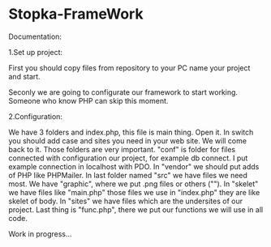 # Stopka-FrameWork
Documentation:

1.Set up project:

First you should copy files from repository to your PC name your project and start.

Seconly we are going to configurate our framework to start working. Someone who know PHP can skip this moment.

2.Configuration:

We have 3 folders and index.php, this file is main thing. Open it. In switch you should add case and sites you need in your web site. We will come back to it. Those folders are very important. "conf" is folder for files connected with configuration our project, for example db connect. I put example connection in localhost with PDO. In "vendor" we should put adds of PHP like PHPMailer. In last folder named "src" we have files we need most. We have "graphic", where we put .png files or others ("<img>"). In "skelet" we have files like "main.php" those files we use in "index.php" they are like skelet of body. In "sites" we have files which are the undersites of our project. Last thing is "func.php", there we put our functions we will use in all code.

Work in progress...
